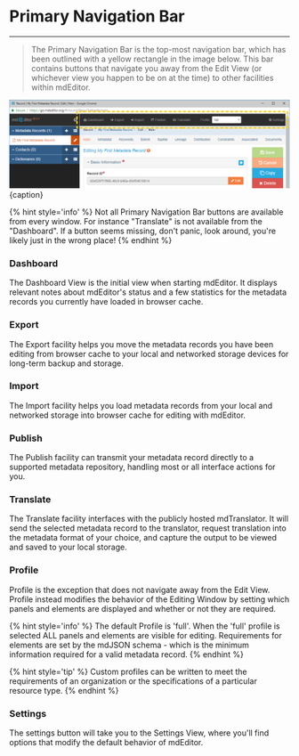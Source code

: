 # Primary Navigation Bar
---
> The <span class="md-window">Primary Navigation Bar</span> is the top-most navigation bar, which has been outlined with a yellow rectangle in the image below.  This bar contains buttons that navigate you away from the Edit View (or whichever view you happen to be on at the time) to other facilities within mdEditor. 

![The Primary Navigation Bar](/assets/get-started/primary-nav.png){caption}

{% hint style='info' %}
  Not all <span class="md-window">Primary Navigation Bar</span> buttons are available from every window.  For instance "Translate" is not available from the "Dashboard".  If a button seems missing, don't panic, look around, you're likely just in the wrong place!
{% endhint %}

### <i class="fa fa-tachometer"> </i> Dashboard
The Dashboard View is the initial view when starting mdEditor.  It displays relevant notes about mdEditor's status and a few statistics for the metadata records you currently have loaded in browser cache.  

### <i class="fa fa-sign-out"> </i>Export 
The Export facility helps you move the metadata records you have been editing from browser cache to your local and networked storage devices for long-term backup and storage.

### <i class="fa fa-sign-in"> </i> Import 
The Import facility helps you load metadata records from your local and networked storage into browser cache for editing with mdEditor.

### <i class="fa fa-share-square-o"> </i> Publish
The Publish facility can transmit your metadata record directly to a supported metadata repository, handling most or all interface actions for you.  

### <i class="fa fa-retweet"> </i> Translate
The Translate facility interfaces with the publicly hosted mdTranslator.  It will send the selected metadata record to the translator, request translation into the metadata format of your choice, and capture the output to be viewed and saved to your local storage. 

### Profile
Profile is the exception that does not navigate away from the Edit View. Profile instead modifies the behavior of the Editing Window by setting which panels and elements are displayed and whether or not they are required. 

{% hint style='info' %}
  The default Profile is 'full'.  When the 'full' profile is selected ALL panels and elements are visible for editing.  Requirements for elements are set by the mdJSON schema - which is the minimum information required for a valid metadata record.
{% endhint %} 

{% hint style='tip' %}
  Custom profiles can be written to meet the requirements of an organization or the specifications of a particular resource type.
{% endhint %}


### <i class="fa fa-cog"> </i> Settings 
The settings button will take you to the Settings View, where you'll find options that modify the default behavior of mdEditor.

 